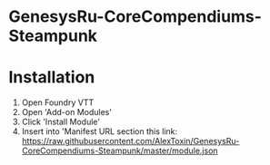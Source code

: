 # GenesysRu-CoreCompendiums-Steampunk
<h1>Installation</h1>
<ol>
  <li>Open Foundry VTT</li>
  <li>Open 'Add-on Modules'</li>
  <li>Click 'Install Module'</li>
  <li>Insert into 'Manifest URL section this link: <a href="https://raw.githubusercontent.com/AlexToxin/GenesysRu-CoreCompendiums-Steampunk/master/module.json">https://raw.githubusercontent.com/AlexToxin/GenesysRu-CoreCompendiums-Steampunk/master/module.json</a></li>
</ol>
